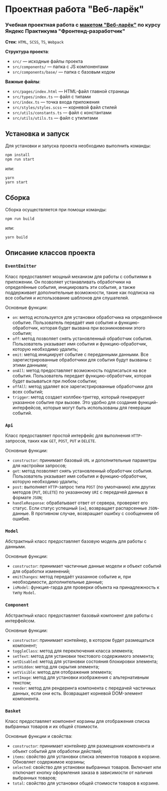 # Проектная работа "Веб-ларёк"

### Учебная проектная работа с [макетом "Веб-ларёк"](https://www.figma.com/file/50YEgxY8IYDYj7UQu7yChb/Веб-ларёк?type=design&node-id=0-1&mode=design&t=tQ9xTmGuVtBDpWT6-0) по курсу Яндекс Практикума "Фронтенд-разработчик"

**Стек**: `HTML`, `SCSS`, `TS`, `Webpack`

**Структура проекта**:

- `src/` — исходные файлы проекта
- `src/components/` — папка с JS компонентами
- `src/components/base/` — папка с базовым кодом

**Важные файлы**:

- `src/pages/index.html` — HTML-файл главной страницы
- `src/types/index.ts` — файл с типами
- `src/index.ts` — точка входа приложения
- `src/styles/styles.scss` — корневой файл стилей
- `src/utils/constants.ts` — файл с константами
- `src/utils/utils.ts` — файл с утилитами

## Установка и запуск

Для установки и запуска проекта необходимо выполнить команды:

```
npm install
npm run start
```

или:

```
yarn
yarn start
```

## Сборка

Сборка осуществляется при помощи команды:

```
npm run build
```

или:

```
yarn build
```

## Описание классов проекта

### `EventEmitter`

Класс предоставляет мощный механизм для работы с событиями в приложении. Он позволяет устанавливать обработчики на определённые события, инициировать эти события, а также поддерживает дополнительные возможности, такие как подписка на все события и использование шаблонов для слушателей.

Основные функции:

- `on`: метод используется для установки обработчика на определённое событие. Пользователь передаёт имя события и функцию-обработчик, которая будет вызвана при возникновении этого события;
- `off`: метод позволяет снять установленный обработчик события. Пользователь указывает имя события и функцию-обработчик, которую необходимо удалить;
- `emit`: метод инициирует событие с переданными данными. Все зарегистрированные обработчики для события будут вызваны с этими данными;
- `onAll`: метод предоставляет возможность подписаться на все события. Пользователь передает функцию-обработчик, которая будет вызываться при любом событии;
- `offAll`: метод удаляет все зарегистрированные обработчики для всех событий;
- `trigger`: метод создает коллбек-триггер, который генерирует указанное событие при вызове. Это удобно для создания функций-интерфейсов, которые могут быть использованы для генерации событий.

### `Api`

Класс предоставляет простой интерфейс для выполнения `HTTP`-запросов, таких как `GET`, `POST`, `PUT` и `DELETE`.

Основные функции:

- `constructor`: принимает базовый `URL` и дополнительные параметры для настройки запросов;
- `get`: метод позволяет снять установленный обработчик события. Пользователь указывает имя события и функцию-обработчик, которую необходимо удалить;
- `post`: выполняет `HTTP`-запрос типа `POST` (по умолчанию) или других методов (`PUT`, `DELETE`) по указанному `URI` с передачей данных в формате `JSON`;
- `handleResponse`: обрабатывает ответ от сервера, проверяет его статус. Если статус успешный (`ок`), возвращает распарсенные `JSON`-данные. В противном случае, возвращает ошибку с сообщением об ошибке.

### `Model`

Абстрактный класс предоставляет базовую модель для работы с данными.

Основные функции:

- `constructor`: принимает частичные данные модели и объект событий для обработки изменений;
- `emitChanges`: метод передаёт указанное событие и, при необходимости, дополнительные данные;
- `isModel`: функция-гарда для проверки объекта на принадлежность к типу `Model`.

### `Component`

Абстрактный класс предоставляет базовый компонент для работы с интерфейсом.

Основные функции:

- `constructor`: принимает контейнер, в котором будет размещаться компонент;
- `toggleClass`: метод для переключения класса элемента;
- `setText`: метод для установки текстового содержимого элемента;
- `setDisabled`: метод для установки состояния блокировки элемента;
- `setHidden`: метод для скрытия элемента;
- `setVisible`: метод для отображения элемента;
- `setImage`: метод для установки изображения с альтернативным текстом;
- `render`: метод для рендеринга компонента с передачей частичных данных, если они есть. Возвращает корневой DOM-элемент компонента.

### `Basket`

Класс предоставляет компонент корзины для отображения списка выбранных товаров и их общей стоимости.

Основные функции и свойства:

- `constructor`: принимает контейнер для размещения компонента и объект событий для обработки действий;
- `items`: свойство для установки списка элементов товаров в корзине. Обновляет содержимое корзины;
- `selected`: свойство для установки выбранных товаров. Включает или отключает кнопку оформления заказа в зависимости от наличия выбранных товаров;
- `total`: свойство для установки общей стоимости товаров в корзине.
